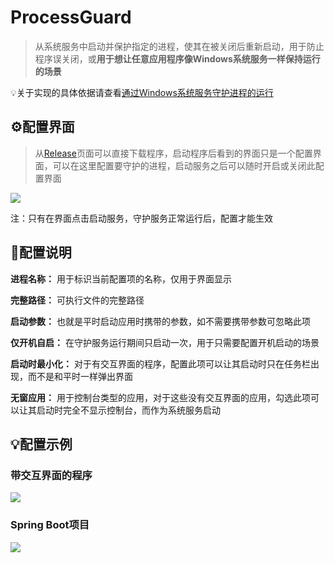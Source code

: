 # ProcessGuard

> 从系统服务中启动并保护指定的进程，使其在被关闭后重新启动，用于防止程序误关闭，或**用于想让任意应用程序像Windows系统服务一样保持运行的场景**

💡关于实现的具体依据请查看[通过Windows系统服务守护进程的运行](https://lambda.cyou/posts/Tips-5/)



## ⚙配置界面

> 从[Release](https://github.com/KamenRiderKuuga/ProcessGuard/releases)页面可以直接下载程序，启动程序后看到的界面只是一个配置界面，可以在这里配置要守护的进程，启动服务之后可以随时开启或关闭此配置界面

![](https://lambda.cyou/assets/img/processguard-2.PNG)

注：只有在界面点击启动服务，守护服务正常运行后，配置才能生效



## 📕配置说明

**进程名称：** 用于标识当前配置项的名称，仅用于界面显示

**完整路径：** 可执行文件的完整路径

**启动参数：** 也就是平时启动应用时携带的参数，如不需要携带参数可忽略此项

**仅开机自启：** 在守护服务运行期间只启动一次，用于只需要配置开机启动的场景

**启动时最小化：** 对于有交互界面的程序，配置此项可以让其启动时只在任务栏出现，而不是和平时一样弹出界面

**无窗应用：** 用于控制台类型的应用，对于这些没有交互界面的应用，勾选此项可以让其启动时完全不显示控制台，而作为系统服务启动



## 💡配置示例

### 带交互界面的程序

![](https://lambda.cyou/assets/img/processguard-3.PNG)



### Spring Boot项目

![](https://lambda.cyou/assets/img/processguard-4.PNG)
